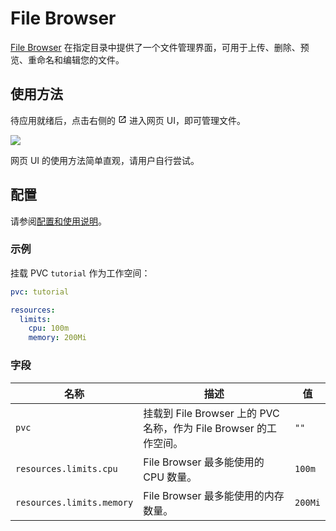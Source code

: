 # File Browser

[File Browser](https://github.com/filebrowser/filebrowser) 在指定目录中提供了一个文件管理界面，可用于上传、删除、预览、重命名和编辑您的文件。

## 使用方法

待应用就绪后，点击右侧的 <svg width="1em" height="1em" class="MuiSvgIcon-root MuiSvgIcon-colorPrimary MuiSvgIcon-fontSizeMedium css-jxtyyz" focusable="false" aria-hidden="true" viewBox="0 0 24 24" data-testid="OpenInNewIcon"><path d="M19 19H5V5h7V3H5c-1.11 0-2 .9-2 2v14c0 1.1.89 2 2 2h14c1.1 0 2-.9 2-2v-7h-2zM14 3v2h3.59l-9.83 9.83 1.41 1.41L19 6.41V10h2V3z"></path></svg> 进入网页 UI，即可管理文件。

![](https://s2.loli.net/2024/08/20/AeGUX6uPBSt47wq.png)

网页 UI 的使用方法简单直观，请用户自行尝试。

## 配置

请参阅[配置和使用说明](https://t9k.github.io/ucman/latest/app/filebrowser.html#%E9%85%8D%E7%BD%AE%E5%92%8C%E4%BD%BF%E7%94%A8%E8%AF%B4%E6%98%8E)。

### 示例

挂载 PVC `tutorial` 作为工作空间：

```yaml
pvc: tutorial

resources:
  limits:
    cpu: 100m
    memory: 200Mi
```

### 字段

| 名称                      | 描述                                                              | 值      |
| ------------------------- | ----------------------------------------------------------------- | ------- |
| `pvc`                     | 挂载到 File Browser 上的 PVC 名称，作为 File Browser 的工作空间。 | `""`    |
| `resources.limits.cpu`    | File Browser 最多能使用的 CPU 数量。                              | `100m`  |
| `resources.limits.memory` | File Browser 最多能使用的内存数量。                               | `200Mi` |
